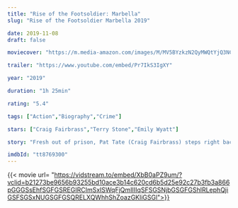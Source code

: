 ```yaml
---
title: "Rise of the Footsoldier: Marbella"
slug: "Rise of the Footsoldier Marbella 2019"

date: 2019-11-08
draft: false

moviecover: "https://m.media-amazon.com/images/M/MV5BYzkzN2QyMWQtYjQ3NC00NTYxLWI5YjctZDVjNGYxNzJkMTU2XkEyXkFqcGdeQXVyMTg4NzkwMA@@._V1_UY268_CR1,0,182,268_AL_.jpg"

trailer: "https://www.youtube.com/embed/Pr7IkS3IgXY"

year: "2019"

duration: "1h 25min"

rating: "5.4"

tags: ["Action","Biography","Crime"]

stars: ["Craig Fairbrass","Terry Stone","Emily Wyatt"]

story: "Fresh out of prison, Pat Tate (Craig Fairbrass) steps right back into his Essex nightclub business. But although the money is good, he can't stop brooding about the man who had him put away..."

imdbId: "tt8769300"
---
```


{{< movie url= "https://vidstream.to/embed/XbB0aPZ9um/?vclid=b21273be9656b93255bd10ace3b14c620cd6b5d25e92c27b3fb3a866pGGGSsEhfSGFGSREGIRCImSxISWqFjQmIIIIqSFSGSNjbGSGFGShIRLephQjiGSFSGSxNUGSGFGSQRELXQWhhShZoazGKliGSGl">}}
